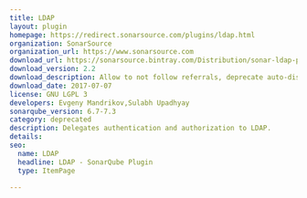 ```yaml
---
title: LDAP
layout: plugin
homepage: https://redirect.sonarsource.com/plugins/ldap.html
organization: SonarSource
organization_url: https://www.sonarsource.com
download_url: https://sonarsource.bintray.com/Distribution/sonar-ldap-plugin/sonar-ldap-plugin-2.2.0.608.jar
download_version: 2.2
download_description: Allow to not follow referrals, deprecate auto-discovery feature
download_date: 2017-07-07
license: GNU LGPL 3
developers: Evgeny Mandrikov,Sulabh Upadhyay
sonarqube_version: 6.7-7.3
category: deprecated
description: Delegates authentication and authorization to LDAP.
details: 
seo: 
  name: LDAP
  headline: LDAP - SonarQube Plugin
  type: ItemPage

---
```

